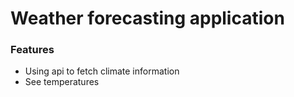 # Weather forecasting application

### Features
- Using api to fetch climate information
- See temperatures
